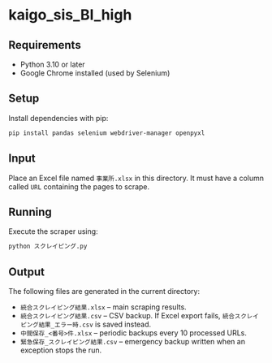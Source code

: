 # kaigo_sis_BI_high

## Requirements
- Python 3.10 or later
- Google Chrome installed (used by Selenium)

## Setup
Install dependencies with pip:

```bash
pip install pandas selenium webdriver-manager openpyxl
```

## Input
Place an Excel file named `事業所.xlsx` in this directory. It must have a column called `URL` containing the pages to scrape.

## Running
Execute the scraper using:

```bash
python スクレイピング.py
```

## Output
The following files are generated in the current directory:

- `統合スクレイピング結果.xlsx` – main scraping results.
- `統合スクレイピング結果.csv` – CSV backup. If Excel export fails, `統合スクレイピング結果_エラー時.csv` is saved instead.
- `中間保存_<番号>件.xlsx` – periodic backups every 10 processed URLs.
- `緊急保存_スクレイピング結果.csv` – emergency backup written when an exception stops the run.

